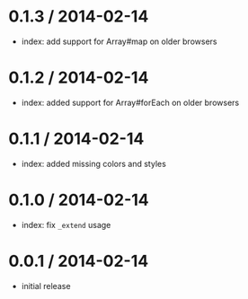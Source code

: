 
0.1.3 / 2014-02-14
==================

 * index: add support for Array#map on older browsers

0.1.2 / 2014-02-14
==================

 * index: added support for Array#forEach on older browsers

0.1.1 / 2014-02-14
==================

 * index: added missing colors and styles

0.1.0 / 2014-02-14
==================

 * index: fix `_extend` usage

0.0.1 / 2014-02-14
==================

 * initial release
